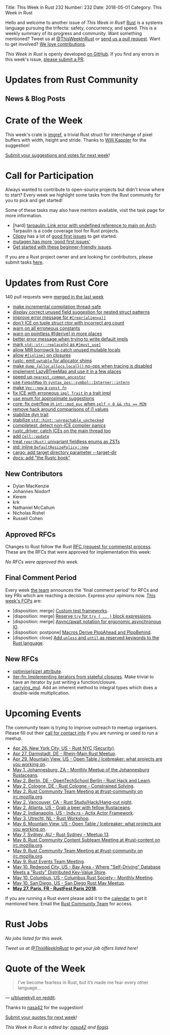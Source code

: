 Title: This Week in Rust 232
Number: 232
Date: 2018-05-01
Category: This Week in Rust

Hello and welcome to another issue of *This Week in Rust*!
[Rust](http://rust-lang.org) is a systems language pursuing the trifecta: safety, concurrency, and speed.
This is a weekly summary of its progress and community.
Want something mentioned? Tweet us at [@ThisWeekInRust](https://twitter.com/ThisWeekInRust) or [send us a pull request](https://github.com/cmr/this-week-in-rust).
Want to get involved? [We love contributions](https://github.com/rust-lang/rust/blob/master/CONTRIBUTING.md).

*This Week in Rust* is openly developed [on GitHub](https://github.com/cmr/this-week-in-rust).
If you find any errors in this week's issue, [please submit a PR](https://github.com/cmr/this-week-in-rust/pulls).

# Updates from Rust Community

## News & Blog Posts

# Crate of the Week

This week's crate is [imgref](https://github.com/kornelski/imgref), a trivial Rust struct for interchange of pixel buffers with width, height and stride. Thanks to [Willi Kappler](https://users.rust-lang.org/u/willi_kappler) for the suggestion!

[Submit your suggestions and votes for next week][submit_crate]!

[submit_crate]: https://users.rust-lang.org/t/crate-of-the-week/2704

# Call for Participation

Always wanted to contribute to open-source projects but didn't know where to start?
Every week we highlight some tasks from the Rust community for you to pick and get started!

Some of these tasks may also have mentors available, visit the task page for more information.

* [hard] [tarpaulin: Link error with undefined reference to main on Arch](https://github.com/xd009642/tarpaulin/issues/23). Tarpaulin is a code coverage tool for Rust projects.
* [Clippy](https://github.com/rust-lang-nursery/rust-clippy) has a lot of [good first issues](https://github.com/rust-lang-nursery/rust-clippy/issues?q=is%3Aissue+is%3Aopen+label%3A%22good+first+issue%22) to get started.
* [mutagen has more 'good first issues'](https://github.com/llogiq/mutagen/issues?q=is%3Aopen+is%3Aissue+label%3A%22good+first+issue%22)
* [Get started with these beginner-friendly issues](https://www.rustaceans.org/findwork/starters).

If you are a Rust project owner and are looking for contributors, please submit tasks [here][guidelines].

[guidelines]: https://users.rust-lang.org/t/twir-call-for-participation/4821

# Updates from Rust Core

140 pull requests were [merged in the last week][merged]

[merged]: https://github.com/search?q=is%3Apr+org%3Arust-lang+is%3Amerged+merged%3A2018-04-23..2018-04-30

* [make incremental compilation thread-safe](https://github.com/rust-lang/rust/pull/49732)
* [display correct unused field suggestion for nested struct patterns](https://github.com/rust-lang/rust/pull/50327)
* [improve error message for `#[repr(align=x)]`](https://github.com/rust-lang/rust/pull/50317)
* [don't ICE on tuple struct ctor with incorrect arg count](https://github.com/rust-lang/rust/pull/50257)
* [warn on all erroneous constants](https://github.com/rust-lang/rust/pull/50110)
* [warn on pointless #[derive] in more places](https://github.com/rust-lang/rust/pull/50092)
* [better error message when trying to write default impls](https://github.com/rust-lang/rust/pull/49372)
* [mark `std::str::replace`(`n`) as `#[must_use]`](https://github.com/rust-lang/rust/pull/50177)
* [allow MIR borrowck to catch unused mutable locals](https://github.com/rust-lang/rust/pull/48605)
* [allow `#[inline]` on closures](https://github.com/rust-lang/rust/pull/50273)
* [rustc: emit `uwtable` for allocator shims](https://github.com/rust-lang/rust/pull/50263)
* [make `dump_`{`alloc`,`allocs`,`local`}`()` no-ops when tracing is disabled](https://github.com/rust-lang/rust/pull/50246)
* [implement LazyBTreeMap and use it in a few places](https://github.com/rust-lang/rust/pull/50240)
* [speed up `nearest_common_ancestor`](https://github.com/rust-lang/rust/pull/50106)
* [use `FxHashMap` in `syntax_pos::symbol::Interner::intern`](https://github.com/rust-lang/rust/pull/50174)
* [make `Vec::new` a `const fn`](https://github.com/rust-lang/rust/pull/50233)
* [fix ICE with erroneous `impl Trait` in a trait impl](https://github.com/rust-lang/rust/pull/50227)
* [use enum for approximate suggestions](https://github.com/rust-lang/rust/pull/50204)
* [core: fix overflow in `int::mod_euc` when `self < 0 && rhs == MIN`](https://github.com/rust-lang/rust/pull/50185)
* [remove hack around comparisons of i1 values](https://github.com/rust-lang/rust/pull/50137)
* [stabilize dyn trait](https://github.com/rust-lang/rust/pull/49968)
* [stabilize `std::hint::unreachable_unchecked`](https://github.com/rust-lang/rust/pull/49906)
* [compiletest: detect non-ICE compiler panics](https://github.com/rust-lang/rust/pull/49891)
* [rustc_driver: catch ICEs on the main thread too](https://github.com/rust-lang/rust/pull/49826)
* [add `Cell::update`](https://github.com/rust-lang/rust/pull/49727)
* [treat `repr(Rust)` univariant fieldless enums as ZSTs](https://github.com/rust-lang/rust/pull/49513)
* [std: inline `DefaultResizePolicy::new`](https://github.com/rust-lang/rust/pull/50306)
* [cargo: add target directory parameter --target-dir](https://github.com/rust-lang/cargo/pull/5393)
* [docs: add "the Rustc book"](https://github.com/rust-lang/rust/pull/49707)

## New Contributors

* Dylan MacKenzie
* Johannes Nixdorf
* Kerem
* krk
* Nathaniel McCallum
* Nicholas Rishel
* Russell Cohen

## Approved RFCs

Changes to Rust follow the Rust [RFC (request for comments)
process](https://github.com/rust-lang/rfcs#rust-rfcs). These
are the RFCs that were approved for implementation this week:

*No RFCs were approved this week.*

## Final Comment Period

Every week [the team](https://www.rust-lang.org/team.html) announces the
'final comment period' for RFCs and key PRs which are reaching a
decision. Express your opinions now. [This week's FCPs][fcp] are:

[fcp]: https://github.com/rust-lang/rfcs/labels/final-comment-period

* [disposition: merge] [Custom test frameworks](https://github.com/rust-lang/rfcs/pull/2318).
* [disposition: merge] [Reserve `try` for `try { .. }` block expressions](https://github.com/rust-lang/rfcs/pull/2388).
* [disposition: merge] [Async/await notation for ergonomic asynchronous IO](https://github.com/rust-lang/rfcs/pull/2394).
* [disposition: postpone] [Macros Derive PlopAhead and PlopBehind](https://github.com/rust-lang/rfcs/pull/2390).
* [disposition: close] [Add `unless` and `until` as reserved keywords to the Rust language](https://github.com/rust-lang/rfcs/pull/2384).

## New RFCs

* [optimise(size) attribute](https://github.com/rust-lang/rfcs/pull/2412).
* [iter-fn: Implementing iterators from stateful closures](https://github.com/rust-lang/rfcs/pull/2406). Make trivial to have an iterator by just writing a function/closure.
* [carrying_mul](https://github.com/rust-lang/rfcs/pull/2417). Add an inherent method to integral types which does a double-wide multiplication.

# Upcoming Events

The community team is trying to improve outreach to meetup organisers. Please fill out their [call for contact info](https://docs.google.com/forms/d/e/1FAIpQLSf52YXGhqBaHtCXtVna4iHYMK7IQaTqUW6V-ztsZC8C2TBInQ/viewform) if you are running or used to run a meetup.

* [Apr 26. New York City, US - Rust NYC (Security)](https://www.meetup.com/Rust-NYC/events/249849155/).
* [Apr 27. Darmstadt, DE - Rhein-Main Rust Meetup](https://www.meetup.com/Rust-Rhein-Main/events/249543182/).
* [Apr 29. Mountain View, US - Open Table / Icebreaker: what projects are you working on](https://www.meetup.com/Rust-Dev-in-Mountain-View/events/glnfcpyxgbmc/).
* [May  1. Johannesburg, ZA - Monthly Meetup of the Johannesburg Rustaceans](https://www.meetup.com/Johannesburg-Rust-Meetup/events/cpblrnyxhbcb/).
* [May  2. Berlin, DE - OpenTechSchool Berlin - Rust Hack and Learn](https://www.meetup.com/opentechschool-berlin/events/249134945/).
* [May  2. Cologne, DE - Rust Cologne - Constrained Solving](https://www.meetup.com/RustCologne/events/vnwndpyxhbdb/).
* [May  2. Rust Community Team Meeting at #rust-community on irc.mozilla.org](irc://irc.mozilla.org/rust-community).
* [May  2. Vancouver, CA - Rust Study/Hack/Hang-out night](https://www.meetup.com/Vancouver-Rust/events/ckwdlpyxhbdb/).
* [May  2. Atlanta, US - Grab a beer with fellow Rustaceans](https://www.meetup.com/Rust-ATL/events/rhvgrmyxhbdb/).
* [May  2. Indianapolis, US - Indy.rs - Actix Actor Framework](https://www.meetup.com/indyrs/events/cpvshpyxhbdb/).
* [May  3. Utrecht, NL - Rust Workshop](https://www.meetup.com/Rust-Utrecht/events/248995086/).
* [May  6. Mountain View, US - Open Table / Icebreaker: what projects are you working on](https://www.meetup.com/Rust-Dev-in-Mountain-View/events/glnfcpyxhbjb/).
* [May  7. Sydney, AU - Rust Sydney - Meetup 13](https://www.meetup.com/Rust-Sydney/events/249764935/).
* [May  8. Rust Community Content Subteam Meeting at #rust-content on irc.mozilla.org](irc://irc.mozilla.org/rust-content).
* [May  9. Rust Community Team Meeting at #rust-community on irc.mozilla.org](irc://irc.mozilla.org/rust-community).
* [May  9. Rust Events Team Meeting](https://t.me/joinchat/EkKINhHCgZ9llzvPidOssA).
* [May 10. Redwood City, US - Bay Area - Where "Self-Driving" Database Meets a "Rusty" Distributed Key-Value Store](https://www.meetup.com/Bay-Area-NewSQL-Database-Meetup/events/249676562/).
* [May 10. Columbus, US - Columbus Rust Society - Monthly Meeting](https://www.meetup.com/columbus-rs/events/lcsdqpyxhbnb/).
* [May 10. San Diego, US - San Diego Rust May Meetup](https://www.meetup.com/San-Diego-Rust/events/249783590/).
* **[May 27. Paris, FR - RustFest Paris 2018](https://paris.rustfest.eu/)**.

If you are running a Rust event please add it to the [calendar] to get
it mentioned here. Email the [Rust Community Team][community] for access.

[calendar]: https://www.google.com/calendar/embed?src=apd9vmbc22egenmtu5l6c5jbfc%40group.calendar.google.com
[community]: mailto:community-team@rust-lang.org

# Rust Jobs

*No jobs listed for this week.*

*Tweet us at [@ThisWeekInRust](https://twitter.com/ThisWeekInRust) to get your job offers listed here!*

# Quote of the Week

> I’ve become fearless in Rust, but it’s made me fear every other language…

— [u/bluejekyll on reddit](https://www.reddit.com/r/rust/comments/8babua/fearless_rust_bloggers/dx6ay6k/?context=1).

Thanks to [nasa42](https://users.rust-lang.org/t/twir-quote-of-the-week/328/515) for the suggestion!

[Submit your quotes for next week][submit]!

[submit]: http://users.rust-lang.org/t/twir-quote-of-the-week/328

*This Week in Rust is edited by: [nasa42](https://github.com/nasa42) and [llogiq](https://github.com/llogiq).*
